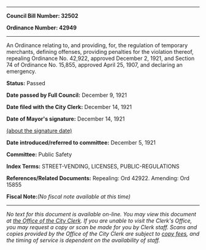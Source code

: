 

********

**Council Bill Number: 32502**
   
**Ordinance Number: 42949**
********

 An Ordinance relating to, and providing, for, the regulation of temporary merchants, defining offenses, providing penalties for the violation thereof, repealing Ordinance No. 42,922, approved December 2, 1921, and Section 74 of Ordinance No. 15,855, approved April 25, 1907, and declaring an emergency.

**Status:** Passed
   
**Date passed by Full Council:** December 9, 1921
   
**Date filed with the City Clerk:** December 14, 1921
   
**Date of Mayor's signature:** December 14, 1921
   
[(about the signature date)](/~public/approvaldate.htm)
   
   
   
**Date introduced/referred to committee:** December 5, 1921
   
**Committee:** Public Safety
   
   
**Index Terms:** STREET-VENDING, LICENSES, PUBLIC-REGULATIONS

**References/Related Documents:** Repealing: Ord 42922. Amending: Ord 15855

**Fiscal Note:**_(No fiscal note available at this time)_
********

_No text for this document is available on-line. You may view this document at [the Office of the City Clerk](http://www.seattle.gov/leg/clerk/contactUs.htm). If you are unable to visit the Clerk's Office, you may request a copy or scan be made for you by Clerk staff. Scans and copies provided by the Office of the City Clerk are subject to [copy fees](http://clerk.seattle.gov/~public/clerkfees.htm), and the timing of service is dependent on the availability of staff._

